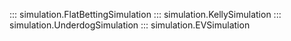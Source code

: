 ::: simulation.FlatBettingSimulation
::: simulation.KellySimulation
::: simulation.UnderdogSimulation
::: simulation.EVSimulation